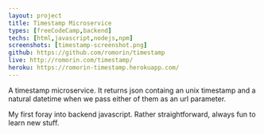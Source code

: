 ```yaml
---
layout: project
title: Timestamp Microservice
types: [freeCodeCamp,backend]
techs: [html,javascript,nodejs,npm]
screenshots: [timestamp-screenshot.png]
github: https://github.com/romorin/timestamp
live: http://romorin.com/timestamp/
heroku: https://romorin-timestamp.herokuapp.com/
---
```


A timestamp microservice. It returns json containg an unix timestamp and a natural datetime when we pass either of them as an url parameter.

My first foray into backend javascript. Rather straightforward, always fun to learn new stuff.
